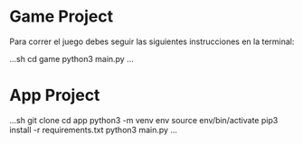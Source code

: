 # Game Project

Para correr el juego debes seguir las siguientes instrucciones en la terminal:

...sh
cd game
python3 main.py
...


# App Project

...sh
git clone 
cd app
python3 -m venv env
source env/bin/activate
pip3 install -r requirements.txt
python3 main.py
...